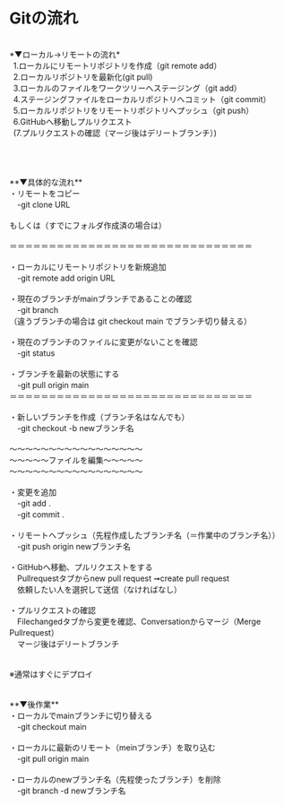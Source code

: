 # Gitの流れ<br>
<br>
 *▼ローカル→リモートの流れ*  <br>
&ensp;1.ローカルにリモートリポジトリを作成（git remote add）   <br>
&ensp;2.ローカルリポジトリを最新化(git pull)   <br>
&ensp;3.ローカルのファイルをワークツリーへステージング（git add）    　<br>
&ensp;4.ステージングファイルをローカルリポジトリへコミット（git commit）   <br>
&ensp;5.ローカルリポジトリをリモートリポジトリへプッシュ（git push）    <br>
&ensp;6.GitHubへ移動しプルリクエスト   <br>
&ensp;(7.プルリクエストの確認（マージ後はデリートブランチ）)<br>
<br>
<br>
<br>
<br>
**▼具体的な流れ**<br>
・リモートをコピー   <br>
　-git clone URL<br>
<br>
もしくは（すでにフォルダ作成済の場合は）    <br>
<br>
＝＝＝＝＝＝＝＝＝＝＝＝＝＝＝＝＝＝＝＝＝＝＝＝＝＝＝＝＝＝＝ <br>  
<br>
・ローカルにリモートリポジトリを新規追加    <br>
　-git remote add origin URL    <br>
<br>
・現在のブランチがmainブランチであることの確認<br>   
　-git branch   <br>
（違うブランチの場合は git checkout main でブランチ切り替える）   <br>
<br>
・現在のブランチのファイルに変更がないことを確認    <br>
　-git status   <br>
<br>
・ブランチを最新の状態にする    <br>
　-git pull origin main   <br>
＝＝＝＝＝＝＝＝＝＝＝＝＝＝＝＝＝＝＝＝＝＝＝＝＝＝＝＝＝＝＝   <br>
<br>
・新しいブランチを作成（ブランチ名はなんでも）   <br>
　-git checkout -b newブランチ名   <br>
<br>
〜〜〜〜〜〜〜〜〜〜〜〜〜〜〜〜〜   <br>
〜〜〜〜〜ファイルを編集〜〜〜〜〜   <br>
〜〜〜〜〜〜〜〜〜〜〜〜〜〜〜〜〜   <br>
<br>
・変更を追加<br>    
　-git add .   <br> 
　-git commit .   <br>
<br>
・リモートへプッシュ（先程作成したブランチ名（＝作業中のブランチ名））   <br>
　-git push origin newブランチ名   <br>
<br>
・GitHubへ移動、プルリクエストをする   <br>
　Pullrequestタブからnew pull request ➞create pull request <br>  
　依頼したい人を選択して送信（なければなし）    <br>
<br>
・プルリクエストの確認   <br>
　Filechangedタブから変更を確認、Conversationからマージ（Merge Pullrequest）    <br>
　マージ後はデリートブランチ    <br>
<br>
<br>
※通常はすぐにデプロイ   <br>
<br>
<br>
**▼後作業** <br>
・ローカルでmainブランチに切り替える<br>    
　-git checkout main    <br>
<br>
・ローカルに最新のリモート（meinブランチ）を取り込む    <br>
　-git pull origin main   <br>
<br>
・ローカルのnewブランチ名（先程使ったブランチ）を削除    <br>
　-git branch -d newブランチ名   <br>

